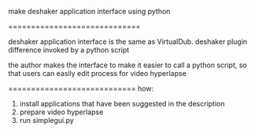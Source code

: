 make deshaker application interface using python

=============================

deshaker application interface is the same as VirtualDub. deshaker plugin difference invoked by a python script

the author makes the interface to make it easier to call a python script, so that users can easily edit process for video hyperlapse

============================
how:

1. install applications that have been suggested in the description
2. prepare video hyperlapse
3. run simplegui.py
